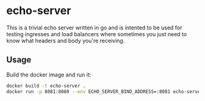 # echo-server

This is a trivial echo server written in go and is intented to be used
for testing ingresses and load balancers where sometimes you just need
to know what headers and body you're receiving.

## Usage

Build the docker image and run it:

```bash
docker build -t echo-server .
docker run -p 8081:8080 --env ECHO_SERVER_BIND_ADDRESS=:8081 echo-server
```
